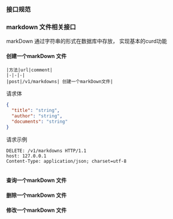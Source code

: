 ### 接口规范

### markdown 文件相关接口

markDown 通过字符串的形式在数据库中存放， 实现基本的curd功能

#### 创建一个markDown 文件


    |方法|url|comment|
    |-|-|-|
    |post|/v1/markdowns| 创建一个markDown文件|
    
请求体
```json
{
  "title": "string",
  "author": "string",
  "documents": "string"
}
```
请求示例

```text
DELETE: /v1/markdowns HTTP/1.1
host: 127.0.0.1 
Content-Type: application/json; charset=utf-8


```

#### 查询一个markDown 文件

#### 删除一个markDown 文件

#### 修改一个markDown 文件


